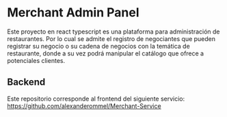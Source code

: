 # Merchant Admin Panel

Este proyecto en react typescript es una plataforma para administración de restaurantes. Por lo cual se admite el registro de negociantes que pueden registrar su negocio o su cadena de negocios con la temática de restaurante, donde a su vez podrá manipular el catálogo que ofrece a potenciales clientes. 

## Backend

Este repositorio corresponde al frontend del siguiente servicio: https://github.com/alexanderommel/Merchant-Service
